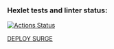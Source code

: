 ### Hexlet tests and linter status:
[![Actions Status](https://github.com/Tsogoeva/layout-designer-project-58/workflows/hexlet-check/badge.svg)](https://github.com/Tsogoeva/layout-designer-project-58/actions)

[DEPLOY SURGE](https://clever-fang.surge.sh/)